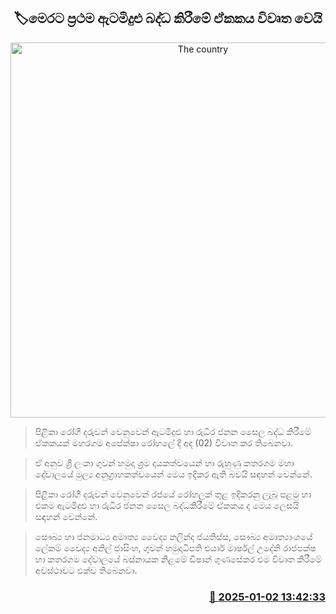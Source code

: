 <p align='center'><b><h2 align='center' title='The country's first bone marrow transplant unit opens'>🏷මෙරට ප්‍රථම ඇටමිදුළු බද්​ධ කිරීමේ ඒකකය විවෘත වෙයි</h2></b></p>
<p align='center'><img src='https://helakuru.sgp1.cdn.digitaloceanspaces.com/esana/images/lib/apeksha-hospital-new-b.jpg' width='600' alt='The country's first bone marrow transplant unit opens'></p>

> පිළිකා රෝගී දරුවන් වෙනුවෙන් ඇටමිදුළු හා රුධිර ජනන සෛල බද්​ධ කිරීමේ ඒකකයක් මහරගම අපේක්ෂා රෝහලේ දී අද (02) විවෘත කර තිබෙනවා.

> ඒ අනුව ශ්‍රී ලංකා ගුවන් හමුදා ශ්‍රම දායකත්වයෙන් හා රුහුණු කතරගම මහා දේවාලයේ මුල්‍ය අනුග්‍රාහකත්වයෙන් මෙය ඉදිකර ඇති බවයි සඳහන් වෙන්නේ.

> පිළිකා රෝගී දරුවන් වෙනුවෙන් රජයේ රෝහලක් තුළ ඉදිකරනු ලැබූ පළමු හා එකම ඇටමිදුළු හා රුධිර ජනන සෛල බද්ධකිරීමේ ඒකකය ද මෙය ලෙසයි සඳහන් වෙන්නේ.

> සෞඛ්‍ය හා ජනමාධ්‍ය අමාත්‍ය වෛද්‍ය නලින්ද ජයතිස්ස, සෞඛ්‍ය අමාත්‍යාංශයේ ලේකම් වෛද්‍ය අනිල් ජාසිංහ, ගුවන් හමුදාධිපති එයාර් මාර්ෂල් උදේනි රාජපක්ෂ හා කතරගම දේවාලයේ බස්නායක නිළමේ ඩිෂාන් ගුණසේකර එම විවෘත කිරීමේ අවස්ථාවට එක්ව තිබෙනවා.



<h3 align='right'><a href='https://www.helakuru.lk/esana/p/106271/'>📅 2025-01-02 13:42:33</a></h3>
